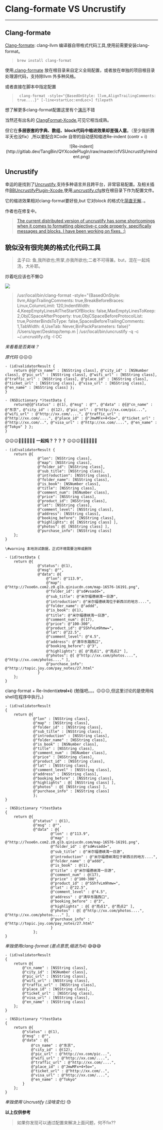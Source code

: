# Clang-formate VS Uncrustify
---
## Clang-formate

  [Clang-formate](http://clang.llvm.org/docs/ClangFormat.html): clang-llvm 编译器自带格式代码工具,使用前需要安装clang-format。
   
>	  brew install clang-format

   使用[.clang-formate](https://github.com/Lede-Inc/LDSDKManager_IOS/blob/master/.clang-format) 放在根目录来自定义全局配置，或者放在单独的项目根目录处理源代码，支持除llvm 外多种风格。
   
   或者直接在脚本中指定配置
    
>	   clang-format -style="{BasedOnStyle: llvm,AlignTrailingComments: true....}" [-line<startLoc:endLoc>] filepath
		
   想了解更多clang-format配置这里有个[演示](http://clangformat.com/)不错
   
   当然还有出名的 [ClangFormat-Xcode](https://github.com/travisjeffery/ClangFormat-Xcode),可见它相当成熟。
   
   但它在**多层嵌套的字典、数组、block代码中缩进效果却差强人意**。（至少我折腾半天也没fix）,所以要配合XCode 自带的自动感知缩进Re-indent (contr + i)
   <div align='center'>
     ![Re-indent](http://gitlab.dev/TangBin/QYXcodePlugIn/raw/master/cfVSUncrustify/reindent.png)
   </div>
   
## Uncrustify
   
   幸运的是找到了[Uncrustify](https://github.com/bengardner/uncrustify),支持多种语言并且跨平台，非常容易配置。及相关插件[BBUncrustifyPlugin-Xcode](https://github.com/benoitsan/BBUncrustifyPlugin-Xcode),使用[.uncrustify.cfg](https://gist.github.com/ryanmaxwell/4242629)放在根目录下作为配置文件。
   
   它的缩进效果相对clang-format要好些,but 它对block 的格式化[简直无解](http://stackoverflow.com/questions/16464285/uncrustify-nested-block-indeting-is-wrong)..。
   
   作者也在修复中。
   
   >[The current distributed version of uncrustify has some shortcomings when it comes to formatting objective-c code properly, specifically messages and blocks. I have been working on fixes. :)](https://github.com/markeissler/wonderful-objective-c-style-guide)



## 貌似没有很完美的格式化代码工具

>孟子曰: 鱼,我所欲也;熊掌,亦我所欲也;二者不可得兼。but，混在一起炖汤，大补耶。

炒着吃应该也不懒😉

![](http://gitlab.dev/TangBin/QYXcodePlugIn/raw/master/cfVSUncrustify/pop.gif)

	
>	/usr/local/bin/clang-format -style="{BasedOnStyle: llvm,AlignTrailingComments: true,BreakBeforeBraces: Linux,ColumnLimit: 120,IndentWidth: 4,KeepEmptyLinesAtTheStartOfBlocks: false,MaxEmptyLinesToKeep: 2,ObjCSpaceAfterProperty: true,ObjCSpaceBeforeProtocolList: true,PointerBindsToType: false,SpacesBeforeTrailingComments: 1,TabWidth: 4,UseTab: Never,BinPackParameters: false}"  /Users/qyer/Desktop/temp.m | /usr/local/bin/uncrustify  -q -c ~/.uncrustify.cfg -l OC



*来看看是否美味？*

*原代码* 😖😖😖

	- (id)validatorResult {
	    return @{@"cn_name" : [NSString class], @"city_id" : [NSNumber class], @"pic_url" : [NSString class], @"wifi_url" : [NSString class], @"traffic_url" : [NSString class], @"place_id" : [NSString class], @"ticket_url" : [NSString class], @"visa_url" : [NSString class], @"en_name" : [NSString class] };
	}
	
	- (NSDictionary *)testData {
	    return@{@"status" : @(1), @"msg" : @"", @"data" : @{@"cn_name" : @"东京", @"city_id" : @(12), @"pic_url" : @"http://xx.com/pic...", @"wifi_url" : @"http://xx.com/....", @"traffic_url" : @"http://xx.com/....", @"place_id" : @"JmwMFx+4+5o=", @"ticket_url" : @"http://xx.com/..", @"visa_url" : @"http://xx.com/....", @"en_name" : @"Tokyo" } };
	}

😉😉😉🎉🎉🎉🍻🍻🍻 **一起炖？？？？** 😉😉😉🎉🎉🎉🍻🍻🍻
	
	- (id)validatorResult {
	    return @{
	               @"lon": [NSString class],
	               @"map": [NSString class],
	               @"folder_id": [NSString class],
	               @"sub_title": [NSString class],
	               @"introduction": [NSString class],
	               @"folder_name": [NSString class],
	               @"is_book": [NSNumber class],
	               @"title": [NSString class],
	               @"comment_num": [NSNumber class],
	               @"price": [NSString class],
	               @"product_id": [NSString class],
	               @"lat": [NSString class],
	               @"comment_level": [NSString class],
	               @"address": [NSString class],
	               @"booking_before": [NSString class],
	               @"highlights": @[ [NSString class] ],
	               @"photos": @[ [NSString class] ],
	               @"purchase_info": [NSString class]
	    };
	}
	
	\#warning 本地测试数据，正式环境需要注释或删除
	
	- (id)testData {
	    return @{
	               @"status": @(1),
	               @"msg": @"",
	               @"data": @{
	                   @"lon": @"113.9",
	                   @"map": @"http://7xoe6n.com2.z0.glb.qiniucdn.com/map-16576-16191.png",
	                   @"folder_id": @"sd#vsadd=",
	                   @"sub_title": @"米尔福德峡湾一日游",
	                   @"introduction": @"米尔福德峡湾位于新西兰的地方....",
	                   @"folder_name": @"addd",
	                   @"is_book": @(1),
	                   @"title": @"米尔福德峡湾一日游",
	                   @"comment_num": @(17),
	                   @"price": @"100-300",
	                   @"product_id": @"SShfvLm9hmw=",
	                   @"lat": @"22.5",
	                   @"comment_level": @"4.5",
	                   @"address": @"清华东路西口",
	                   @"booking_before": @"3",
	                   @"highlights": @[ @"亮点1", @"亮点2" ],
	                   @"photos": @[ @"http://xx.com/photos....", @"http://xx.com/photos...." ],
	                   @"purchase_info": @"http://topic.joy.com/pay_notes/27.html"
	               }
	    };
	}


clang-format + Re-Indent(**ctrol+i**)	(勉强吧。。。😐😐😐,但这里讨论的是使用纯shell在程序中执行。)

	- (id)validatorResult
	{
	    return @{
	             @"lon" : [NSString class],
	             @"map" : [NSString class],
	             @"folder_id" : [NSString class],
	             @"sub_title" : [NSString class],
	             @"introduction" : [NSString class],
	             @"folder_name" : [NSString class],
	             @"is_book" : [NSNumber class],
	             @"title" : [NSString class],
	             @"comment_num" : [NSNumber class],
	             @"price" : [NSString class],
	             @"product_id" : [NSString class],
	             @"lat" : [NSString class],
	             @"comment_level" : [NSString class],
	             @"address" : [NSString class],
	             @"booking_before" : [NSString class],
	             @"highlights" : @[ [NSString class] ],
	             @"photos" : @[ [NSString class] ],
	             @"purchase_info" : [NSString class]
	             };
	}
	
	- (NSDictionary *)testData
	{
	    return @{
	             @"status" : @(1),
	             @"msg" : @"",
	             @"data" : @{
	                     @"lon" : @"113.9",
	                     @"map" : @"http://7xoe6n.com2.z0.glb.qiniucdn.com/map-16576-16191.png",
	                     @"folder_id" : @"sd#vsadd=",
	                     @"sub_title" : @"米尔福德峡湾一日游",
	                     @"introduction" : @"米尔福德峡湾位于新西兰的地方....",
	                     @"folder_name" : @"addd",
	                     @"is_book" : @(1),
	                     @"title" : @"米尔福德峡湾一日游",
	                     @"comment_num" : @(17),
	                     @"price" : @"100-300",
	                     @"product_id" : @"SShfvLm9hmw=",
	                     @"lat" : @"22.5",
	                     @"comment_level" : @"4.5",
	                     @"address" : @"清华东路西口",
	                     @"booking_before" : @"3",
	                     @"highlights" : @[ @"亮点1", @"亮点2" ],
	                     @"photos" : @[ @"http://xx.com/photos....", @"http://xx.com/photos...." ],
	                     @"purchase_info" : @"http://topic.joy.com/pay_notes/27.html"
	                     }
	             };
	}

*单独使用clang-format (差点意思,缩进为4)* 😅😅😅

	- (id)validatorResult
	{
	    return @{
	        @"cn_name" : [NSString class],
	        @"city_id" : [NSNumber class],
	        @"pic_url" : [NSString class],
	        @"wifi_url" : [NSString class],
	        @"traffic_url" : [NSString class],
	        @"place_id" : [NSString class],
	        @"ticket_url" : [NSString class],
	        @"visa_url" : [NSString class],
	        @"en_name" : [NSString class]
	    };
	}
	
	- (NSDictionary *)testData
	{
	    return @{
	        @"status" : @(1),
	        @"msg" : @"",
	        @"data" : @{
	            @"cn_name" : @"东京",
	            @"city_id" : @(12),
	            @"pic_url" : @"http://xx.com/pic...",
	            @"wifi_url" : @"http://xx.com/....",
	            @"traffic_url" : @"http://xx.com/....",
	            @"place_id" : @"JmwMFx+4+5o=",
	            @"ticket_url" : @"http://xx.com/..",
	            @"visa_url" : @"http://xx.com/....",
	            @"en_name" : @"Tokyo"
	        }
	    };
	}

*单独使用 Uncrustify (没啥变化)* 😓


**以上仅供参考**


>如果你发现可以通过配置来解决上面问题，何不fix??